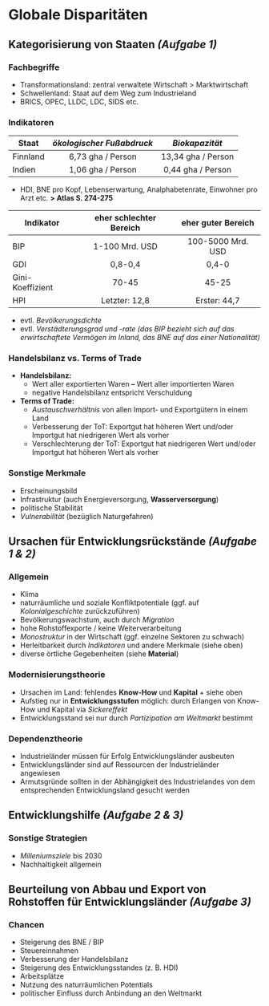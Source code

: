 # Globale Disparitäten

## Kategorisierung von Staaten *(Aufgabe 1)*

### Fachbegriffe

- Transformationsland: zentral verwaltete Wirtschaft > Marktwirtschaft
- Schwellenland: Staat auf dem Weg zum Industrieland
- BRICS, OPEC, LLDC, LDC, SIDS etc.

### Indikatoren

Staat | *ökologischer Fußabdruck* | *Biokapazität*
--- | :---: | :---:
Finnland | 6,73 gha / Person | 13,34 gha / Person
Indien | 1,06 gha / Person | 0,44 gha / Person

- HDI, BNE pro Kopf, Lebenserwartung, Analphabetenrate, Einwohner pro Arzt etc. **> Atlas S. 274-275**

Indikator | eher schlechter Bereich | eher guter Bereich
--- | :---: | :---:
BIP | 1-100 Mrd. USD | 100-5000 Mrd. USD
GDI | 0,8-0,4 | 0,4-0
Gini-Koeffizient | 70-45 | 45-25
HPI | Letzter: 12,8 | Erster: 44,7

- evtl. *Bevölkerungsdichte*
- evtl. *Verstädterungsgrad und -rate*
*(das BIP bezieht sich auf das erwirtschaftete Vermögen im Inland, das BNE auf das einer Nationalität)*

### Handelsbilanz vs. Terms of Trade

- **Handelsbilanz:**
	- Wert aller exportierten Waren **–** Wert aller importierten Waren
	- negative Handelsbilanz entspricht Verschuldung
- **Terms of Trade:**
	- *Austauschverhältnis* von allen Import- und Exportgütern in einem Land 
	- Verbesserung der ToT: Exportgut hat höheren Wert und/oder Importgut hat niedrigeren Wert als vorher
	- Verschlechterung der ToT: Exportgut hat niedrigeren Wert und/oder Importgut hat höheren Wert als vorher

### Sonstige Merkmale

- Erscheinungsbild
- Infrastruktur (auch Energieversorgung, **Wasserversorgung**)
- politische Stabilität
- *Vulnerabilität* (bezüglich Naturgefahren)

## Ursachen für Entwicklungsrückstände *(Aufgabe 1 & 2)*

### Allgemein

- Klima
- naturräumliche und soziale Konfliktpotentiale (ggf. auf *Kolonialgeschichte* zurückzuführen)
- Bevölkerungswachstum, auch durch *Migration*
- hohe Rohstoffexporte / keine Weiterverarbeitung
- *Monostruktur* in der Wirtschaft (ggf. einzelne Sektoren zu schwach)
- Herleitbarkeit durch *Indikatoren* und andere Merkmale (siehe oben)
- diverse örtliche Gegebenheiten (siehe **Material**)

### Modernisierungstheorie

- Ursachen im Land: fehlendes **Know-How** und **Kapital** + siehe oben
- Aufstieg nur in **Entwicklungsstufen** möglich: durch Erlangen von Know-How und Kapital via *Sickereffekt*
- Entwicklungsstand sei nur durch *Partizipation am Weltmarkt* bestimmt

### Dependenztheorie

- Industrieländer müssen für Erfolg Entwicklungsländer ausbeuten
- Entwicklungsländer sind auf Ressourcen der Industrieländer angewiesen
- Armutsgründe sollten in der Abhängigkeit des Industrielandes von dem entsprechenden Entwicklungsland gesucht werden

## Entwicklungshilfe *(Aufgabe 2 & 3)*

### Sonstige Strategien

- *Milleniumsziele* bis 2030
- Nachhaltigkeit allgemein

## Beurteilung von Abbau und Export von Rohstoffen für Entwicklungsländer *(Aufgabe 3)*

### Chancen
- Steigerung des BNE / BIP
- Steuereinnahmen
- Verbesserung der Handelsbilanz
- Steigerung des Entwicklungsstandes (z. B. HDI)
- Arbeitsplätze
- Nutzung des naturräumlichen Potentials
- politischer Einfluss durch Anbindung an den Weltmarkt
<!--stackedit_data:
eyJoaXN0b3J5IjpbMTA0NjUyNDA5MCwtMTA2MzQ5OTc1NywtMj
EwMTIyMDg1NSw1NzU1NjE3MDksMTQ2NzU0OTg4MSwtMjAxNzc1
MzEyOSw2OTY0NDgwMDgsMjU5NDIyNTIxLC0yMzkyNDcyNTUsLT
IwNjA5MTAyMTAsNDE0MjI2NDIxLDE5MTQwMTc3MTEsLTQxODU0
NzEyOCwxNjUyNzMxODU2XX0=
-->